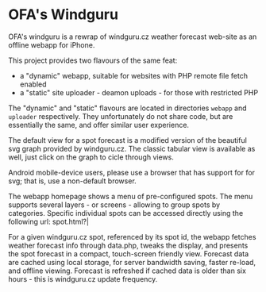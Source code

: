 OFA's Windguru
==============

OFA's windguru is a rewrap of windguru.cz weather forecast web-site
as an offline webapp for iPhone.

This project provides two flavours of the same feat:

* a "dynamic" webapp, suitable for websites with PHP remote file fetch enabled
* a "static" site uploader - deamon uploads - for those with restricted PHP

The "dynamic" and "static" flavours are located in directories ``webapp``
and ``uploader`` respectively.  They unfortunately do not share code,
but are essentially the same, and offer similar user experience.


The default view for a spot forecast is a modified version of the
beautiful svg graph provided by windguru.cz.  The classic tabular view
is available as well, just click on the graph to cicle through views.

Android mobile-device users, please use a browser that has support for
for svg; that is, use a non-default browser.

The webapp homepage shows a menu of pre-configured spots.  The menu supports
several layers - or screens - allowing to group spots by categories.  Specific
individual spots can be accessed directly using the following url:
spot.html?<spot id>|<spot name>

For a given windguru.cz spot, referenced by its spot id, the webapp fetches
weather forecast info through data.php, tweaks the display, and presents
the spot forecast in a compact, touch-screen friendly view.  Forecast data
are cached using local storage, for server bandwidth saving, faster re-load,
and offline viewing.  Forecast is refreshed if cached data is older than
six hours - this is windguru.cz update frequency.

